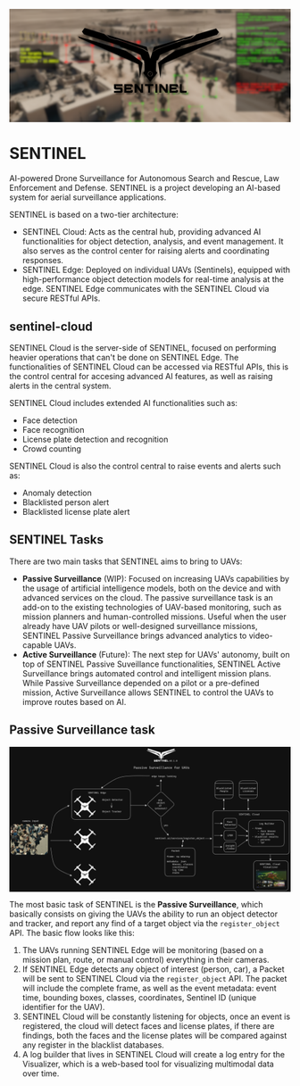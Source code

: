 <p align="center">
  <img src="assets/readme/sentinel_header.png" align="middle" width = "1000" />
</p>

# SENTINEL
AI-powered Drone Surveillance for Autonomous Search and Rescue, Law Enforcement and Defense. SENTINEL is a project developing an AI-based system for aerial surveillance applications.

SENTINEL is based on a two-tier architecture:

- SENTINEL Cloud: Acts as the central hub, providing advanced AI functionalities for object detection, analysis, and event management. It also serves as the control center for raising alerts and coordinating responses.
- SENTINEL Edge: Deployed on individual UAVs (Sentinels), equipped with high-performance object detection models for real-time analysis at the edge. SENTINEL Edge communicates with the SENTINEL Cloud via secure RESTful APIs.

## sentinel-cloud
SENTINEL Cloud is the server-side of SENTINEL, focused on performing heavier operations that can't be done on SENTINEL Edge. The functionalities of SENTINEL Cloud can be accessed via RESTful APIs, this is the control central for accesing advanced AI features, as well as raising alerts in the central system.

SENTINEL Cloud includes extended AI functionalities such as:
- Face detection
- Face recognition
- License plate detection and recognition
- Crowd counting

SENTINEL Cloud is also the control central to raise events and alerts such as:
- Anomaly detection
- Blacklisted person alert
- Blacklisted license plate alert

## SENTINEL Tasks
There are two main tasks that SENTINEL aims to bring to UAVs:

- **Passive Surveillance** (WIP): Focused on increasing UAVs capabilities by the usage of artificial intelligence models, both on the device and with advanced services on the cloud. The passive surveillance task is an add-on to the existing technologies of UAV-based monitoring, such as mission planners and human-controlled missions. Useful when the user already have UAV pilots or well-designed surveillance missions, SENTINEL Passive Surveillance brings advanced analytics to video-capable UAVs.
- **Active Surveillance** (Future): The next step for UAVs' autonomy, built on top of SENTINEL Passive Suveillance functionalities, SENTINEL Active Surveillance brings automated control and intelligent mission plans. While Passive Surveillance depended on a pilot or a pre-defined mission, Active Surveillance allows SENTINEL to control the UAVs to improve routes based on AI.

## Passive Surveillance task
<p align="center">
  <img src="assets/readme/passive_0.1.0.png" align="middle" width = "1000" />
</p>

The most basic task of SENTINEL is the **Passive Surveillance**, which basically consists on giving the UAVs the ability to run an object detector and tracker, and report any find of a target object via the ```register_object``` API. The basic flow looks like this:

1. The UAVs running SENTINEL Edge will be monitoring (based on a mission plan, route, or manual control) everything in their cameras.
2. If SENTINEL Edge detects any object of interest (person, car), a Packet will be sent to SENTINEL Cloud via the ```register_object``` API. The packet will include the complete frame, as well as the event metadata: event time, bounding boxes, classes, coordinates, Sentinel ID (unique identifier for the UAV).
3. SENTINEL Cloud will be constantly listening for objects, once an event is registered, the cloud will detect faces and license plates, if there are findings, both the faces and the license plates will be compared against any register in the blacklist databases.
4. A log builder that lives in SENTINEL Cloud will create a log entry for the Visualizer, which is a web-based tool for visualizing multimodal data over time.